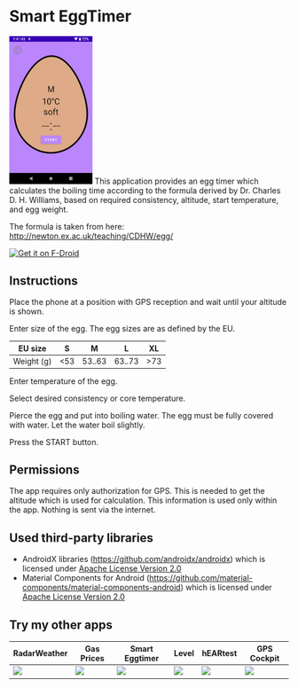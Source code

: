 # Smart EggTimer

<img src="fastlane/metadata/android/en-US/images/phoneScreenshots/EggTimer.png" width="150"/> 
This application provides an egg timer which calculates the boiling time according to the formula derived by Dr. Charles D. H. Williams,
based on required consistency, altitude, start temperature, and egg weight.

The formula is taken from here: http://newton.ex.ac.uk/teaching/CDHW/egg/

[<img src="https://fdroid.gitlab.io/artwork/badge/get-it-on.png"
     alt="Get it on F-Droid"
     height="80">](https://f-droid.org/packages/org.woheller69.eggtimer/)

## Instructions

Place the phone at a position with GPS reception and wait until your altitude is shown.

Enter size of the egg. The egg sizes are as defined by the EU.

| EU size | S | M | L | XL |
| ------- | --- | --- |--- | --- |
| Weight (g) | <53 | 53..63 | 63..73 | >73 |

Enter temperature of the egg.

Select desired consistency or core temperature.

Pierce the egg and put into boiling water. The egg must be fully covered with water.
Let the water boil slightly.

Press the START button.

## Permissions

The app requires only authorization for GPS. This is needed to get the altitude which is used for calculation.
This information is used only within the app. Nothing is sent via the internet.

## Used third-party libraries

- AndroidX libraries (https://github.com/androidx/androidx) which is licensed under <a href='https://github.com/androidx/androidx/blob/androidx-main/LICENSE.txt'>Apache License Version 2.0</a>
- Material Components for Android (https://github.com/material-components/material-components-android) which is licensed under <a href='https://github.com/material-components/material-components-android/blob/master/LICENSE'>Apache License Version 2.0</a>

## Try my other apps

| RadarWeather | Gas Prices | Smart Eggtimer | Level | hEARtest | GPS Cockpit |
| ------- | --- | --- |--- | --- | --- |
| [<img src="https://github.com/woheller69/weather/blob/main/fastlane/metadata/android/en-US/images/icon.png" height="80">](https://f-droid.org/packages/org.woheller69.weather/)| [<img src="https://github.com/woheller69/spritpreise/blob/main/fastlane/metadata/android/en-US/images/icon.png" height="80">](https://f-droid.org/packages/org.woheller69.spritpreise/) | [<img src="https://github.com/woheller69/eggtimer/blob/main/fastlane/metadata/android/en-US/images/icon.png" height="80">](https://f-droid.org/packages/org.woheller69.eggtimer/) | [<img src="https://github.com/woheller69/level/tree/master/fastlane/metadata/android/en-US/images/icon.png" height="80">](https://f-droid.org/packages/org.woheller69.level/) | [<img src="https://github.com/woheller69/audiometry/tree/new/fastlane/metadata/android/en-US/images/icon.png" height="80">](https://f-droid.org/packages/org.woheller69.audiometry/) | [<img src="https://github.com/woheller69/gpscockpit/blob/master/fastlane/metadata/android/en-US/images/icon.png" height="80">](https://f-droid.org/packages/org.woheller69.gpscockpit/) |